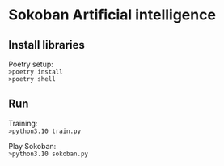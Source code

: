 # Sokoban Artificial intelligence

## Install libraries
Poetry setup: \
`>poetry install` \
`>poetry shell`

## Run 
Training: \
`>python3.10 train.py`

Play Sokoban: \
`>python3.10 sokoban.py`


